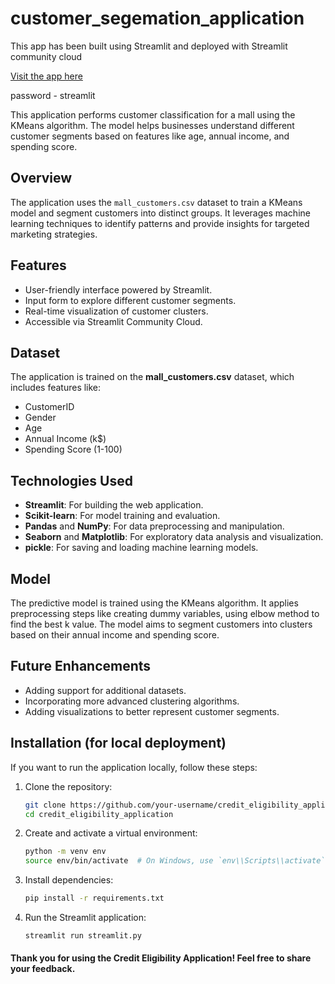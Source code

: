# customer_segemation_application

This app has been built using Streamlit and deployed with Streamlit community cloud

[Visit the app here](https://w12customersegemation.streamlit.app/)

password - streamlit

This application performs customer classification for a mall using the KMeans algorithm. The model helps businesses understand different customer segments based on features like age, annual income, and spending score.

## Overview

The application uses the `mall_customers.csv` dataset to train a KMeans model and segment customers into distinct groups. It leverages machine learning techniques to identify patterns and provide insights for targeted marketing strategies.

## Features

- User-friendly interface powered by Streamlit.
- Input form to explore different customer segments.
- Real-time visualization of customer clusters.
- Accessible via Streamlit Community Cloud.

## Dataset

The application is trained on the **mall_customers.csv** dataset, which includes features like:

- CustomerID
- Gender
- Age
- Annual Income (k$)
- Spending Score (1-100)

## Technologies Used

- **Streamlit**: For building the web application.
- **Scikit-learn**: For model training and evaluation.
- **Pandas** and **NumPy**: For data preprocessing and manipulation.
- **Seaborn** and **Matplotlib**: For exploratory data analysis and visualization.
- **pickle**: For saving and loading machine learning models.

## Model

The predictive model is trained using the KMeans algorithm. It applies preprocessing steps like creating dummy variables, using elbow method to find the best k value. The model aims to segment customers into clusters based on their annual income and spending score.

## Future Enhancements

- Adding support for additional datasets.
- Incorporating more advanced clustering algorithms.
- Adding visualizations to better represent customer segments.

## Installation (for local deployment)

If you want to run the application locally, follow these steps:

1. Clone the repository:

   ```bash
   git clone https://github.com/your-username/credit_eligibility_application.git
   cd credit_eligibility_application

   ```

2. Create and activate a virtual environment:

   ```bash
   python -m venv env
   source env/bin/activate  # On Windows, use `env\\Scripts\\activate`

   ```

3. Install dependencies:

   ```bash
   pip install -r requirements.txt

   ```

4. Run the Streamlit application:
   ```bash
   streamlit run streamlit.py
   ```

#### Thank you for using the Credit Eligibility Application! Feel free to share your feedback.
